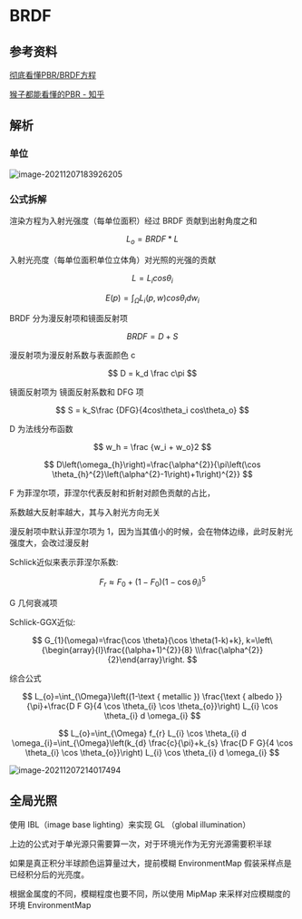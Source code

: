 # BRDF

## 参考资料

[彻底看懂PBR/BRDF方程](https://zhuanlan.zhihu.com/p/158025828)

[猴子都能看懂的PBR - 知乎](https://zhuanlan.zhihu.com/p/33464301)

## 解析

### 单位

![image-20211207183926205](brdf.assets/image-20211207183926205.png)

### 公式拆解

渲染方程为入射光强度（每单位面积）经过 BRDF 贡献到出射角度之和

$$
L_o = BRDF * L
$$

入射光亮度（每单位面积单位立体角）对光照的光强的贡献

$$
L = L_icos\theta_i
$$

$$
E(p) = \int_\Omega L_i(p,w)cos\theta_idw_i
$$

BRDF 分为漫反射项和镜面反射项

$$
BRDF = D + S
$$

漫反射项为漫反射系数与表面颜色 c

$$
D = k_d \frac c\pi
$$

镜面反射项为 镜面反射系数和 DFG 项

$$
S = k_S\frac {DFG}{4cos\theta_i cos\theta_o}
$$

D 为法线分布函数

$$
w_h = \frac {w_i + w_o}2
$$

$$
D\left(\omega_{h}\right)=\frac{\alpha^{2}}{\pi\left(\cos \theta_{h}^{2}\left(\alpha^{2}-1\right)+1\right)^{2}}
$$

F 为菲涅尔项，菲涅尔代表反射和折射对颜色贡献的占比，

系数越大反射率越大，其与入射光方向无关

漫反射项中默认菲涅尔项为 1，因为当其值小的时候，会在物体边缘，此时反射光强度大，会改过漫反射

Schlick近似来表示菲涅尔系数:

$$
F_{r} \approx F_{0}+\left(1-F_{0}\right)\left(1-\cos \theta_{i}\right)^{5}
$$

G 几何衰减项

Schlick-GGX近似:

$$
G_{1}(\omega)=\frac{\cos \theta}{\cos \theta(1-k)+k}, k=\left\{\begin{array}{l}\frac{(\alpha+1)^{2}}{8} \\\frac{\alpha^{2}}{2}\end{array}\right.
$$

综合公式

$$
L_{o}=\int_{\Omega}\left((1-\text { metallic }) \frac{\text { albedo }}{\pi}+\frac{D F G}{4 \cos \theta_{i} \cos \theta_{o}}\right) L_{i} \cos \theta_{i} d \omega_{i}
$$

$$
L_{o}=\int_{\Omega} f_{r} L_{i} \cos \theta_{i} d \omega_{i}=\int_{\Omega}\left(k_{d} \frac{c}{\pi}+k_{s} \frac{D F G}{4 \cos \theta_{i} \cos \theta_{o}}\right) L_{i} \cos \theta_{i} d \omega_{i}
$$

![image-20211207214017494](brdf.assets/image-20211207214017494.png)

## 全局光照

使用 IBL（image base lighting）来实现 GL （global illumination）

上边的公式对于单光源只需要算一次，对于环境光作为无穷光源需要积半球

如果是真正积分半球颜色运算量过大，提前模糊 EnvironmentMap 假装采样点是已经积分后的光亮度。

根据金属度的不同，模糊程度也要不同，所以使用 MipMap 来采样对应模糊度的环境 EnvironmentMap
